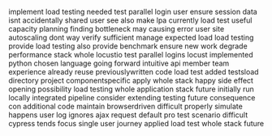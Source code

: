 implement load testing needed test parallel login user ensure session data isnt accidentally shared user see also make lpa currently load test useful capacity planning finding bottleneck may causing error user site autoscaling dont way verify sufficient manage expected load load testing provide load testing also provide benchmark ensure new work degrade performance stack whole locustio test parallel logins locust implemented python chosen language going forward intuitive api member team experience already reuse previouslywritten code load test added testsload directory project componentspecific apply whole stack happy side effect opening possibility load testing whole application stack future initially run locally integrated pipeline consider extending testing future consequence con additional code maintain browserdriven difficult properly simulate happens user log ignores ajax request default pro test scenario difficult cypress tends focus single user journey applied load test whole stack future